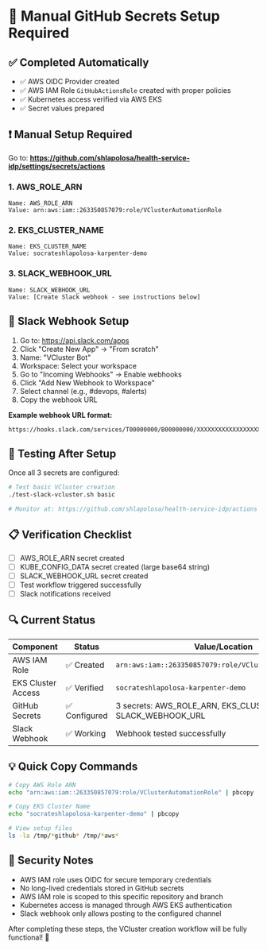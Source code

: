 # 🔧 Manual GitHub Secrets Setup Required

## ✅ Completed Automatically
- ✅ AWS OIDC Provider created
- ✅ AWS IAM Role `GitHubActionsRole` created with proper policies
- ✅ Kubernetes access verified via AWS EKS
- ✅ Secret values prepared

## ❗ Manual Setup Required

Go to: **https://github.com/shlapolosa/health-service-idp/settings/secrets/actions**

### 1. AWS_ROLE_ARN
```
Name: AWS_ROLE_ARN
Value: arn:aws:iam::263350857079:role/VClusterAutomationRole
```

### 2. EKS_CLUSTER_NAME
```
Name: EKS_CLUSTER_NAME
Value: socrateshlapolosa-karpenter-demo
```

### 3. SLACK_WEBHOOK_URL
```
Name: SLACK_WEBHOOK_URL
Value: [Create Slack webhook - see instructions below]
```

## 📱 Slack Webhook Setup

1. Go to: https://api.slack.com/apps
2. Click "Create New App" → "From scratch"
3. Name: "VCluster Bot" 
4. Workspace: Select your workspace
5. Go to "Incoming Webhooks" → Enable webhooks
6. Click "Add New Webhook to Workspace"
7. Select channel (e.g., #devops, #alerts)
8. Copy the webhook URL

**Example webhook URL format:**
```
https://hooks.slack.com/services/T00000000/B00000000/XXXXXXXXXXXXXXXXXXXXXXXX
```

## 🧪 Testing After Setup

Once all 3 secrets are configured:

```bash
# Test basic VCluster creation
./test-slack-vcluster.sh basic

# Monitor at: https://github.com/shlapolosa/health-service-idp/actions
```

## 📋 Verification Checklist

- [ ] AWS_ROLE_ARN secret created
- [ ] KUBE_CONFIG_DATA secret created (large base64 string)
- [ ] SLACK_WEBHOOK_URL secret created
- [ ] Test workflow triggered successfully
- [ ] Slack notifications received

## 🔍 Current Status

| Component | Status | Value/Location |
|-----------|--------|----------------|
| AWS IAM Role | ✅ Created | `arn:aws:iam::263350857079:role/VClusterAutomationRole` |
| EKS Cluster Access | ✅ Verified | `socrateshlapolosa-karpenter-demo` |
| GitHub Secrets | ✅ Configured | 3 secrets: AWS_ROLE_ARN, EKS_CLUSTER_NAME, SLACK_WEBHOOK_URL |
| Slack Webhook | ✅ Working | Webhook tested successfully |

## 💡 Quick Copy Commands

```bash
# Copy AWS Role ARN
echo "arn:aws:iam::263350857079:role/VClusterAutomationRole" | pbcopy

# Copy EKS Cluster Name
echo "socrateshlapolosa-karpenter-demo" | pbcopy

# View setup files
ls -la /tmp/*github* /tmp/*aws*
```

## 🚨 Security Notes

- AWS IAM role uses OIDC for secure temporary credentials
- No long-lived credentials stored in GitHub secrets
- AWS IAM role is scoped to this specific repository and branch
- Kubernetes access is managed through AWS EKS authentication
- Slack webhook only allows posting to the configured channel

After completing these steps, the VCluster creation workflow will be fully functional! 🎉